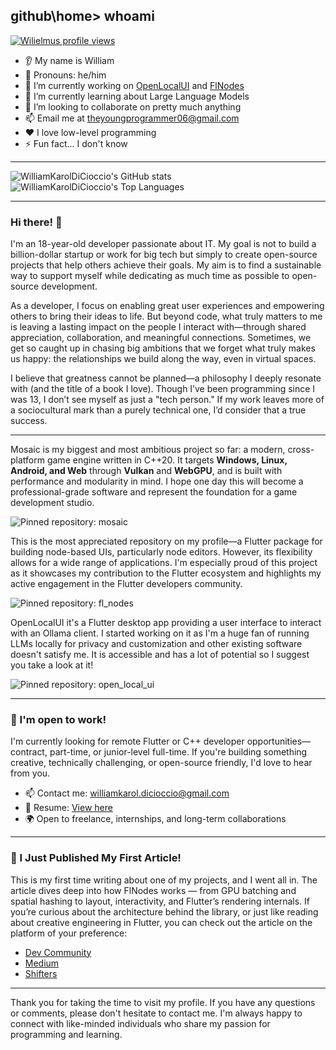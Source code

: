 ## github\home> whoami

[![Wilielmus profile views](https://u8views.com/api/v1/github/profiles/88447902/views/day-week-month-total-count.svg)](https://u8views.com/github/WilliamKarolDiCioccio)

* 👂 My name is William
* 👩 Pronouns: he/him
* 🔭 I’m currently working on [OpenLocalUI](https://github.com/WilliamKarolDiCioccio/open_local_ui) and [FlNodes](https://github.com/WilliamKarolDiCioccio/fl_nodes)
* 🌱 I’m currently learning about Large Language Models
* 🤝 I’m looking to collaborate on pretty much anything
* 📫 Email me at [theyoungprogrammer06@gmail.com](mailto:theyoungprogrammer06@gmail.com)
* ❤️ I love low-level programming
* ⚡ Fun fact... I don't know

---

<picture>
  <source
    srcset="https://github-readme-stats.vercel.app/api?username=WilliamKarolDiCioccio&show_icons=true&theme=dark"
    media="(prefers-color-scheme: dark)"
  />
  <source
    srcset="https://github-readme-stats.vercel.app/api?username=WilliamKarolDiCioccio&show_icons=true"
    media="(prefers-color-scheme: light), (prefers-color-scheme: no-preference)"
  />
  <img src="https://github-readme-stats.vercel.app/api?username=WilliamKarolDiCioccio&show_icons=true" alt="WilliamKarolDiCioccio's GitHub stats" />
</picture>

<br/>

<picture>
  <source
    srcset="https://github-readme-stats.vercel.app/api/top-langs/?username=WilliamKarolDiCioccio&layout=compact&theme=dark"
    media="(prefers-color-scheme: dark)"
  />
  <source
    srcset="https://github-readme-stats.vercel.app/api/top-langs/?username=WilliamKarolDiCioccio&layout=compact"
    media="(prefers-color-scheme: light), (prefers-color-scheme: no-preference)"
  />
  <img src="https://github-readme-stats.vercel.app/api/top-langs/?username=WilliamKarolDiCioccio&layout=compact" alt="WilliamKarolDiCioccio's Top Languages" />
</picture>

---

### Hi there! 👋

I'm an 18-year-old developer passionate about IT. My goal is not to build a billion-dollar startup or work for big tech but simply to create open-source projects that help others achieve their goals. My aim is to find a sustainable way to support myself while dedicating as much time as possible to open-source development.

As a developer, I focus on enabling great user experiences and empowering others to bring their ideas to life. But beyond code, what truly matters to me is leaving a lasting impact on the people I interact with—through shared appreciation, collaboration, and meaningful connections. Sometimes, we get so caught up in chasing big ambitions that we forget what truly makes us happy: the relationships we build along the way, even in virtual spaces.

I believe that greatness cannot be planned—a philosophy I deeply resonate with (and the title of a book I love). Though I’ve been programming since I was 13, I don’t see myself as just a "tech person." If my work leaves more of a sociocultural mark than a purely technical one, I’d consider that a true success.

---

Mosaic is my biggest and most ambitious project so far: a modern, cross-platform game engine written in C++20. It targets **Windows, Linux, Android, and Web** through **Vulkan** and **WebGPU**, and is built with performance and modularity in mind. I hope one day this will become a professional-grade software and represent the foundation for a game development studio.

<picture>
  <source
    srcset="https://github-readme-stats.vercel.app/api/pin/?username=WilliamKarolDiCioccio&repo=mosaic&theme=dark"
    media="(prefers-color-scheme: dark)"
  />
  <source
    srcset="https://github-readme-stats.vercel.app/api/pin/?username=WilliamKarolDiCioccio&repo=mosaic"
    media="(prefers-color-scheme: light), (prefers-color-scheme: no-preference)"
  />
  <img src="https://github-readme-stats.vercel.app/api/pin/?username=WilliamKarolDiCioccio&repo=mosaic" alt="Pinned repository: mosaic" />
</picture>


This is the most appreciated repository on my profile—a Flutter package for building node-based UIs, particularly node editors. However, its flexibility allows for a wide range of applications. I'm especially proud of this project as it showcases my contribution to the Flutter ecosystem and highlights my active engagement in the Flutter developers community.

<picture>
  <source
    srcset="https://github-readme-stats.vercel.app/api/pin/?username=WilliamKarolDiCioccio&repo=fl_nodes&theme=dark"
    media="(prefers-color-scheme: dark)"
  />
  <source
    srcset="https://github-readme-stats.vercel.app/api/pin/?username=WilliamKarolDiCioccio&repo=fl_nodes"
    media="(prefers-color-scheme: light), (prefers-color-scheme: no-preference)"
  />
  <img src="https://github-readme-stats.vercel.app/api/pin/?username=WilliamKarolDiCioccio&repo=fl_nodes" alt="Pinned repository: fl_nodes" />
</picture>


OpenLocalUI it's a Flutter desktop app providing a user interface to interact with an Ollama client. I started working on it as I'm a huge fan of running LLMs locally for privacy and customization and other existing software doesn't satisfy me. It is accessible and has a lot of potential so I suggest you take a look at it!

<picture>
  <source
    srcset="https://github-readme-stats.vercel.app/api/pin/?username=WilliamKarolDiCioccio&repo=open_local_ui&theme=dark"
    media="(prefers-color-scheme: dark)"
  />
  <source
    srcset="https://github-readme-stats.vercel.app/api/pin/?username=WilliamKarolDiCioccio&repo=open_local_ui"
    media="(prefers-color-scheme: light), (prefers-color-scheme: no-preference)"
  />
  <img src="https://github-readme-stats.vercel.app/api/pin/?username=WilliamKarolDiCioccio&repo=open_local_ui" alt="Pinned repository: open_local_ui" />
</picture>

---

### 🧭 I'm open to work!

I'm currently looking for remote Flutter or C++ developer opportunities—contract, part-time, or junior-level full-time.
If you're building something creative, technically challenging, or open-source friendly, I'd love to hear from you.

- 📫 Contact me: [williamkarol.dicioccio@gmail.com](mailto:williamkarol.dicioccio@gmail.com)
- 📎 Resume: [View here](https://drive.google.com/file/d/1L-Xv7alIhnqGKB7PrvOQPGWzyTEqMmTr/view?usp=drive_link)
- 🌍 Open to freelance, internships, and long-term collaborations

---

### 📖 I Just Published My First Article!

This is my first time writing about one of my projects, and I went all in. The article dives deep into how FlNodes works — from GPU batching and spatial hashing to layout, interactivity, and Flutter’s rendering internals.
If you’re curious about the architecture behind the library, or just like reading about creative engineering in Flutter, you can check out the article on the platform of your preference:

- [Dev Community](https://dev.to/williamkaroldicioccio/building-beyond-widgets-what-i-learned-creating-a-visual-scripting-tool-in-flutter-d38)
- [Medium](https://medium.com/@theyoungprogrammer06/building-beyond-widgets-what-i-learned-creating-a-visual-scripting-tool-in-flutter-01697f458e28)
- [Shifters](https://shifters.dev/blogs/building-beyond-widgets-what-i-learned-creating-a-visual-scripting-tool-in-flutter)

---

Thank you for taking the time to visit my profile. If you have any questions or comments, please don't hesitate to contact me. I'm always happy to connect with like-minded individuals who share my passion for programming and learning.
